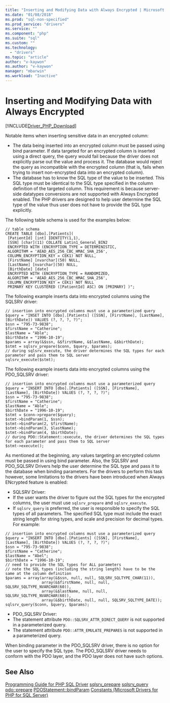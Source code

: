 ```yaml
---
title: "Inserting and Modifying Data with Always Encrypted | Microsoft Docs"
ms.date: "01/08/2018"
ms.prod: "sql-non-specified"
ms.prod_service: "drivers"
ms.service: ""
ms.component: "php"
ms.suite: "sql"
ms.custom: ""
ms.technology: 
  - "drivers"
ms.topic: "article"
author: "v-kaywon"
ms.author: "v-kaywon"
manager: "mbarwin"
ms.workload: "Inactive"
---
```

# Inserting and Modifying Data with Always Encrypted
[!INCLUDE[Driver_PHP_Download](../../includes/driver_php_download.md)]

Notable items when inserting sensitive data in an encrypted column:
 -   The data being inserted into an encrypted column must be passed using bind parameter. If data targeted for an encrypted column is inserted using a direct query, the query would fail because the driver does not explicitly parse out the value and process it. The database would reject the query as incompatible with the encrypted column (that is, fails when trying to insert non-encrypted data into an encrypted column).
 -   The database has to know the SQL type of the value to be inserted. This SQL type must be identical to the SQL type specified in the column definition of the targeted column. This requirement is because server-side datatypes conversions are not supported with Always Encrypted enabled. The PHP drivers are designed to help user determine the SQL type of the value thus user does not have to provide the SQL type explicitly.

The following table schema is used for the examples below:
```
// table schema
CREATE TABLE [dbo].[Patients](
 [PatientId] [int] IDENTITY(1,1),
 [SSN] [char](11) COLLATE Latin1_General_BIN2
 ENCRYPTED WITH (ENCRYPTION_TYPE = DETERMINISTIC,
 ALGORITHM = 'AEAD_AES_256_CBC_HMAC_SHA_256',
 COLUMN_ENCRYPTION_KEY = CEK1) NOT NULL,
 [FirstName] [nvarchar](50) NULL,
 [LastName] [nvarchar](50) NULL,
 [BirthDate] [date]
 ENCRYPTED WITH (ENCRYPTION_TYPE = RANDOMIZED,
 ALGORITHM = 'AEAD_AES_256_CBC_HMAC_SHA_256',
 COLUMN_ENCRYPTION_KEY = CEK1) NOT NULL
 PRIMARY KEY CLUSTERED ([PatientId] ASC) ON [PRIMARY] )";
```

The following example inserts data into encrypted columns using the SQLSRV driver:
```
// insertion into encrypted columns must use a parameterized query
$query = "INSET INTO [dbo].[Patients] ([SSN], [FirstName], [LastName], [BirthDate]) VALUES (?, ?, ?, ?)";
$ssn = "795-73-9838";
$firstName = "Catherine";
$lastName = "Able";
$birthDate = "1996-10-19";
$params = array(&$ssn, &$firstName, &$lastName, &$birthDate);
$stmt = sqlsrv_prepare($conn, $query, $params);
// during sqlsrv_execute, the driver determines the SQL types for each parameter and pass them to SQL server
sqlsrv_execute($stmt);
```

The following example inserts data into encrypted columns using the PDO_SQLSRV driver:
```
// insertion into encrypted columns must use a parameterized query
$query = "INSERT INTO [dbo].[Patients] ([SSN], [FirstName], [LastName], [BirthDate]) VALUES (?, ?, ?, ?)";
$ssn = "795-73-9838";
$firstName = "Catherine";
$lastName = "Able";
$birthDate = "1996-10-19";
$stmt = $conn->prepare($query);
$stmt->bindParam(1, $ssn);
$stmt->bindParam(2, $firstName);
$stmt->bindParam(3, $lastName);
$stmt->bindParam(4, $birthDate);
// during PDO::Statement::execute, the driver determines the SQL types for each parameter and pass them to SQL server
$stmt->execute();
```

As mentioned at the beginning, any values targeting an encrypted column must be passed in using bind parameter. Also, the SQLSRV and PDO_SQLSRV Drivers help the user determine the SQL type and pass it to the database when binding parameters. For the drivers to perform this task however, some limitations to the drivers have been introduced when Always ENcrypted feature is enabled:
 -   SQLSRV Driver:
  -   If the user wants the driver to figure out the SQL types for the encrypted columns, the user must use `sqlsrv_prepare` and `sqlsrv_execute`.
  -   If `sqlsrv_query` is preferred, the user is responsible to specify the SQL types of all parameters. The specified SQL type must include the exact string length for string types, and scale and precision for decimal types. For example:

```
// insertion into encrypted columns must use a parameterized query
$query = "INSERT INTO [dbo].[Patients] ([SSN], [FirstName], [LastName], [BirthDate]) VALUES (?, ?, ?, ?)";
$ssn = "795-73-9838";
$firstName = "Catherine";
$lastName = "Abel";
$birthDate = "1996-10-19";
// need to provide the SQL types for ALL parameters
// note the SQL types (including the string length) have to be the same at the column definition
$params = array(array(&$ssn, null, null, SQLSRV_SQLTYPE_CHAR(11)),
                array(&$firstName, null, null, SQLSRV_SQLTYPE_NVARCHAR(60)),
                array(&$lastName, null, null, SQLSRV_SQLTYPE_NVARCHAR(60)),
                array(&$birthDate, null, null, SQLSRV_SQLTYPE_DATE));
sqlsrv_query($conn, $query, $params);
```

 -   PDO_SQLSRV Driver:
  -   The statement attribute `PDO::SQLSRV_ATTR_DIRECT_QUERY` is not supported in a parameterized query.
  -   The statement attribute `PDO::ATTR_EMULATE_PREPARES` is not supported in a parameterized query.
  
When binding parameter in the PDO_SQLSRV driver, there is no option for the user to specify the SQL type. The PDO_SQLSRV driver needs to conform with the PDO layer, and the PDO layer does not have such options.
  
## See Also  
[Programming Guide for PHP SQL Driver](../../connect/php/programming-guide-for-php-sql-driver.md)
[sqlsrv_prepare](../../connect/php/sqlsrv-prepare.md)
[sqlsrv_query](../../connect/php/sqlsrv-query.md)
[pdo::prepare](../../connect/php/pdo-prepare.md)
[PDOStatement::bindParam](../../connect/php/pdostatement-bindparam.md)
[Constants (Microsoft Drivers for PHP for SQL Server)](../../connect/php/constants-microsoft-drivers-for-php-for-sql-server.md)  

